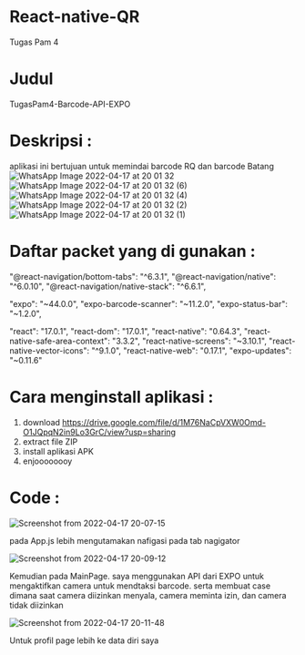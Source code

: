 # React-native-QR
Tugas Pam 4

# Judul
TugasPam4-Barcode-API-EXPO

# Deskripsi : 
aplikasi ini bertujuan untuk memindai barcode RQ dan barcode Batang
![WhatsApp Image 2022-04-17 at 20 01 32](https://user-images.githubusercontent.com/83520627/163715544-bdc3aa31-0014-41b2-bcc9-7b735e84e7df.jpeg)
![WhatsApp Image 2022-04-17 at 20 01 32 (6)](https://user-images.githubusercontent.com/83520627/163715585-b6bc30f9-e505-40c7-af9b-e2106af4e026.jpeg)
![WhatsApp Image 2022-04-17 at 20 01 32 (4)](https://user-images.githubusercontent.com/83520627/163715595-77b0abf7-e5c7-4def-8511-f765603568ac.jpeg)
![WhatsApp Image 2022-04-17 at 20 01 32 (2)](https://user-images.githubusercontent.com/83520627/163715601-1af5c34d-e54b-47b0-9c50-c05dea4a868a.jpeg)
![WhatsApp Image 2022-04-17 at 20 01 32 (1)](https://user-images.githubusercontent.com/83520627/163715602-1cde607e-327d-4055-a8e0-b1e881c0762b.jpeg)


# Daftar packet yang di gunakan :

"@react-navigation/bottom-tabs": "^6.3.1",
"@react-navigation/native": "^6.0.10",
"@react-navigation/native-stack": "^6.6.1",

"expo": "~44.0.0",
"expo-barcode-scanner": "~11.2.0",
"expo-status-bar": "~1.2.0",

"react": "17.0.1",
"react-dom": "17.0.1",
"react-native": "0.64.3",
"react-native-safe-area-context": "3.3.2",
"react-native-screens": "~3.10.1",
"react-native-vector-icons": "^9.1.0",
"react-native-web": "0.17.1",
"expo-updates": "~0.11.6"

# Cara menginstall aplikasi :

1.  download https://drive.google.com/file/d/1M76NaCpVXW0Omd-O1JQpqN2in9Lo3GrC/view?usp=sharing
2.  extract file ZIP
3.  install aplikasi APK
4.  enjoooooooy

# Code :


![Screenshot from 2022-04-17 20-07-15](https://user-images.githubusercontent.com/83520627/163715672-20cfe37a-0bfc-4df2-b5cf-806288eac5bb.png)

pada App.js lebih mengutamakan nafigasi pada tab nagigator

![Screenshot from 2022-04-17 20-09-12](https://user-images.githubusercontent.com/83520627/163715705-069894a5-69ad-4867-aa03-7d5b264ad5e6.png)

Kemudian pada MainPage. saya menggunakan API dari EXPO untuk mengaktifkan camera untuk mendtaksi barcode. serta membuat case dimana saat camera diizinkan menyala, camera meminta izin, dan camera tidak diizinkan

![Screenshot from 2022-04-17 20-11-48](https://user-images.githubusercontent.com/83520627/163715809-d58984e0-23ee-4b1c-949d-eb07d02dede3.png)

Untuk profil page lebih ke data diri saya
